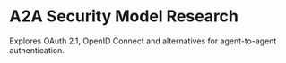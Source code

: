 # A2A Security Model Research

Explores OAuth 2.1, OpenID Connect and alternatives for agent-to-agent authentication.

